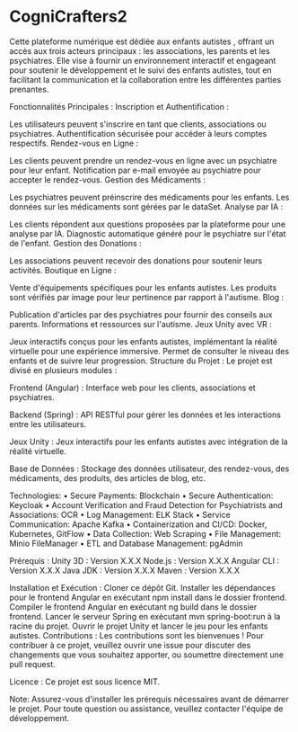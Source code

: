 # CogniCrafters2
Cette plateforme numérique est dédiée aux enfants autistes , offrant un accès aux trois acteurs principaux : les associations, les parents et les psychiatres. Elle vise à fournir un environnement interactif et engageant pour soutenir le développement et le suivi des enfants autistes, tout en facilitant la communication et la collaboration entre les différentes parties prenantes.

Fonctionnalités Principales : Inscription et Authentification :

Les utilisateurs peuvent s'inscrire en tant que clients, associations ou psychiatres. Authentification sécurisée pour accéder à leurs comptes respectifs. Rendez-vous en Ligne :

Les clients peuvent prendre un rendez-vous en ligne avec un psychiatre pour leur enfant. Notification par e-mail envoyée au psychiatre pour accepter le rendez-vous. Gestion des Médicaments :

Les psychiatres peuvent préinscrire des médicaments pour les enfants. Les données sur les médicaments sont gérées par le dataSet. Analyse par IA :

Les clients répondent aux questions proposées par la plateforme pour une analyse par IA. Diagnostic automatique généré pour le psychiatre sur l'état de l'enfant. Gestion des Donations :

Les associations peuvent recevoir des donations pour soutenir leurs activités. Boutique en Ligne :

Vente d'équipements spécifiques pour les enfants autistes. Les produits sont vérifiés par image pour leur pertinence par rapport à l'autisme. Blog :

Publication d'articles par des psychiatres pour fournir des conseils aux parents. Informations et ressources sur l'autisme. Jeux Unity avec VR :

Jeux interactifs conçus pour les enfants autistes, implémentant la réalité virtuelle pour une expérience immersive. Permet de consulter le niveau des enfants et de suivre leur progression. Structure du Projet : Le projet est divisé en plusieurs modules :

Frontend (Angular) : Interface web pour les clients, associations et psychiatres.

Backend (Spring) : API RESTful pour gérer les données et les interactions entre les utilisateurs.

Jeux Unity : Jeux interactifs pour les enfants autistes avec intégration de la réalité virtuelle.

Base de Données : Stockage des données utilisateur, des rendez-vous, des médicaments, des produits, des articles de blog, etc.

Technologies:
    • Secure Payments: Blockchain
    • Secure Authentication: Keycloak
    • Account Verification and Fraud Detection for Psychiatrists and
    Associations: OCR
    • Log Management: ELK Stack
    • Service Communication: Apache Kafka
    • Containerization and CI/CD: Docker, Kubernetes, GitFlow
    • Data Collection: Web Scraping
    • File Management: Minio FileManager
    • ETL and Database Management: pgAdmin

Prérequis : Unity 3D : Version X.X.X Node.js : Version X.X.X Angular CLI : Version X.X.X Java JDK : Version X.X.X Maven : Version X.X.X

Installation et Exécution : Cloner ce dépôt Git. Installer les dépendances pour le frontend Angular en exécutant npm install dans le dossier frontend. Compiler le frontend Angular en exécutant ng build dans le dossier frontend. Lancer le serveur Spring en exécutant mvn spring-boot:run à la racine du projet. Ouvrir le projet Unity et lancer le jeu pour les enfants autistes. Contributions : Les contributions sont les bienvenues ! Pour contribuer à ce projet, veuillez ouvrir une issue pour discuter des changements que vous souhaitez apporter, ou soumettre directement une pull request.

Licence : Ce projet est sous licence MIT.

Note: Assurez-vous d'installer les prérequis nécessaires avant de démarrer le projet. Pour toute question ou assistance, veuillez contacter l'équipe de développement.
